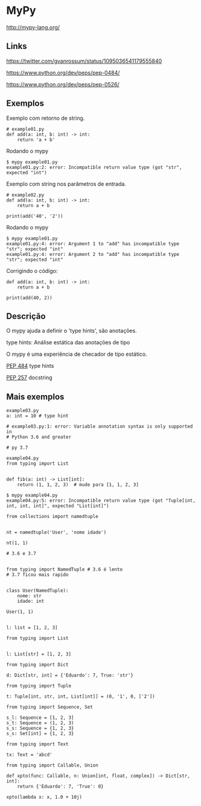 # MyPy

http://mypy-lang.org/


## Links

https://twitter.com/gvanrossum/status/1095036541179555840

https://www.python.org/dev/peps/pep-0484/

https://www.python.org/dev/peps/pep-0526/


## Exemplos

Exemplo com retorno de string.

```
# example01.py
def add(a: int, b: int) -> int:
    return 'a + b'
```

Rodando o mypy

```
$ mypy example01.py 
example01.py:2: error: Incompatible return value type (got "str", expected "int")
```

Exemplo com string nos parâmetros de entrada.

```
# example02.py
def add(a: int, b: int) -> int:
    return a + b

print(add('40', '2'))
```

Rodando o mypy

```
$ mypy example01.py 
example01.py:4: error: Argument 1 to "add" has incompatible type "str"; expected "int"
example01.py:4: error: Argument 2 to "add" has incompatible type "str"; expected "int"
```

Corrigindo o código:

```
def add(a: int, b: int) -> int:
    return a + b

print(add(40, 2))
```

## Descrição

O mypy ajuda a definir o 'type hints', são anotações.

type hints: Análise estática das anotações de tipo

O mypy é uma experiência de checador de tipo estático.


[PEP 484](https://www.python.org/dev/peps/pep-0484/) type hints

[PEP 257](https://www.python.org/dev/peps/pep-0257/) docstring


## Mais exemplos

```
example03.py
a: int = 10 # type hint

# example03.py:1: error: Variable annotation syntax is only supported in
# Python 3.6 and greater

# py 3.7
```

```
example04.py
from typing import List


def fib(a: int) -> List[int]:
    return (1, 1, 2, 3)  # mude para [1, 1, 2, 3]
```

```
$ mypy example04.py 
example04.py:5: error: Incompatible return value type (got "Tuple[int, int, int, int]", expected "List[int]")
```




```
from collections import namedtuple


nt = namedtuple('User', 'nome idade')

nt(1, 1)

# 3.6 e 3.7


from typing import NamedTuple # 3.6 é lento
# 3.7 ficou mais rapido


class User(NamedTuple):
    nome: str
    idade: int

User(1, 1)


l: list = [1, 2, 3]

from typing import List


l: List[str] = [1, 2, 3]

from typing import Dict

d: Dict[str, int] = {'Eduardo': 7, True: 'str'}

from typing import Tuple

t: Tuple[int, str, int, List[int]] = (0, '1', 0, ['2'])

from typing import Sequence, Set

s_l: Sequence = [1, 2, 3]
s_t: Sequence = (1, 2, 3)
s_s: Sequence = {1, 2, 3}
s_s: Set[int] = {1, 2, 3}

from typing import Text

tx: Text = 'abcd'

from typing import Callable, Union

def xpto(func: Callable, n: Union[int, float, complex]) -> Dict[str, int]:
    return {'Eduardo': 7, 'True': 0}

xpto(lambda x: x, 1.0 + 10j)
```
